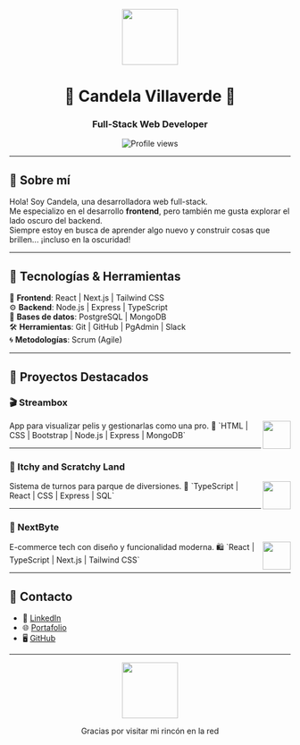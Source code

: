 <p align="center">
  <img src="https://i.gifer.com/Pak.gif" width="100" />
</p>

<h1 align="center">👾 Candela Villaverde 👾</h1>
<h3 align="center">Full-Stack Web Developer</h3>

<p align="center">
  <img src="https://komarev.com/ghpvc/?username=C4nd3l-m&color=8e44ad&style=for-the-badge" alt="Profile views" />
</p>

---

## 🌌 Sobre mí  

Hola! Soy Candela, una desarrolladora web full-stack.  
Me especializo en el desarrollo **frontend**, pero también me gusta explorar el lado oscuro del backend.  
Siempre estoy en busca de aprender algo nuevo y construir cosas que brillen... ¡incluso en la oscuridad!

---

## 🧪 Tecnologías & Herramientas  

🎨 **Frontend**: React | Next.js | Tailwind CSS  
⚙️ **Backend**: Node.js | Express | TypeScript  
🧠 **Bases de datos**: PostgreSQL | MongoDB  
🛠️ **Herramientas**: Git | GitHub | PgAdmin | Slack  
🌀 **Metodologías**: Scrum (Agile)

---

## 💾 Proyectos Destacados  

### 🎬 Streambox  
<img src="https://portfolio-candes-projects-5fc59a09.vercel.app/_next/image?url=%2FappsLogos%2FStreamBox.png&w=640&q=75" width="50" align="right" />  
App para visualizar pelis y gestionarlas como una pro.  
🧪 `HTML | CSS | Bootstrap | Node.js | Express | MongoDB`

---

### 🎢 Itchy and Scratchy Land  
<img src="https://portfolio-candes-projects-5fc59a09.vercel.app/_next/image?url=%2FappsLogos%2FItchy.png&w=640&q=75" width="50" align="right" />  
Sistema de turnos para parque de diversiones.  
🎡 `TypeScript | React | CSS | Express | SQL`

---

### 🛒 NextByte  
<img src="https://portfolio-candes-projects-5fc59a09.vercel.app/_next/image?url=%2FappsLogos%2FNextByte.png&w=640&q=75" width="50" align="right" />  
E-commerce tech con diseño y funcionalidad moderna.  
🛍️ `React | TypeScript | Next.js | Tailwind CSS`

---

## 📨 Contacto

- 💼 [LinkedIn](https://www.linkedin.com/in/candela-villaverde%F0%9F%91%BE-0a9027318/)
- 🌐 [Portafolio](https://portfolio-candes-projects-5fc59a09.vercel.app)
- 🖥️ [GitHub](https://github.com/C4nd3l-m)

---

<p align="center">
  <img src="https://i.gifer.com/XiPv.gif" width="100" />
</p>

<p align="center">Gracias por visitar mi rincón en la red</p>
